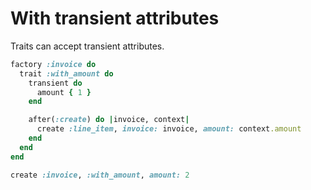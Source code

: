 # With transient attributes

Traits can accept transient attributes.

```ruby
factory :invoice do
  trait :with_amount do
    transient do
      amount { 1 }
    end

    after(:create) do |invoice, context|
      create :line_item, invoice: invoice, amount: context.amount
    end
  end
end

create :invoice, :with_amount, amount: 2
```
